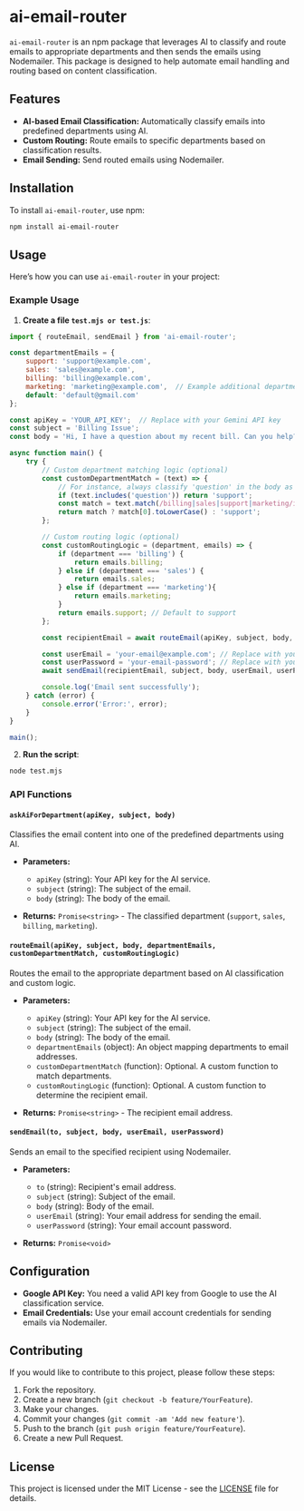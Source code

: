 # ai-email-router

`ai-email-router` is an npm package that leverages AI to classify and route emails to appropriate departments and then sends the emails using Nodemailer. This package is designed to help automate email handling and routing based on content classification.

## Features

- **AI-based Email Classification:** Automatically classify emails into predefined departments using AI.
- **Custom Routing:** Route emails to specific departments based on classification results.
- **Email Sending:** Send routed emails using Nodemailer.

## Installation

To install `ai-email-router`, use npm:

```bash
npm install ai-email-router
```

## Usage

Here’s how you can use `ai-email-router` in your project:

### Example Usage

1. **Create a file `test.mjs or test.js`**:

```javascript
import { routeEmail, sendEmail } from 'ai-email-router';

const departmentEmails = {
    support: 'support@example.com',
    sales: 'sales@example.com',
    billing: 'billing@example.com',
    marketing: 'marketing@example.com',  // Example additional department
    default: 'default@gmail.com'
};

const apiKey = 'YOUR_API_KEY';  // Replace with your Gemini API key
const subject = 'Billing Issue';
const body = 'Hi, I have a question about my recent bill. Can you help?';

async function main() {
    try {
        // Custom department matching logic (optional)
        const customDepartmentMatch = (text) => {
            // For instance, always classify 'question' in the body as support
            if (text.includes('question')) return 'support';
            const match = text.match(/billing|sales|support|marketing/i);
            return match ? match[0].toLowerCase() : 'support';
        };

        // Custom routing logic (optional)
        const customRoutingLogic = (department, emails) => {
            if (department === 'billing') {
                return emails.billing;
            } else if (department === 'sales') {
                return emails.sales;
            } else if (department === 'marketing'){
                return emails.marketing;
            }
            return emails.support; // Default to support
        };

        const recipientEmail = await routeEmail(apiKey, subject, body, departmentEmails, customDepartmentMatch, customRoutingLogic);

        const userEmail = 'your-email@example.com'; // Replace with your email
        const userPassword = 'your-email-password'; // Replace with your email password
        await sendEmail(recipientEmail, subject, body, userEmail, userPassword);

        console.log('Email sent successfully');
    } catch (error) {
        console.error('Error:', error);
    }
}

main();
```

2. **Run the script**:

```bash
node test.mjs
```

### API Functions

#### `askAiForDepartment(apiKey, subject, body)`

Classifies the email content into one of the predefined departments using AI.

- **Parameters:**
  - `apiKey` (string): Your API key for the AI service.
  - `subject` (string): The subject of the email.
  - `body` (string): The body of the email.

- **Returns:** `Promise<string>` - The classified department (`support`, `sales`, `billing`, `marketing`).

#### `routeEmail(apiKey, subject, body, departmentEmails, customDepartmentMatch, customRoutingLogic)`

Routes the email to the appropriate department based on AI classification and custom logic.

- **Parameters:**
  - `apiKey` (string): Your API key for the AI service.
  - `subject` (string): The subject of the email.
  - `body` (string): The body of the email.
  - `departmentEmails` (object): An object mapping departments to email addresses.
  - `customDepartmentMatch` (function): Optional. A custom function to match departments.
  - `customRoutingLogic` (function): Optional. A custom function to determine the recipient email.

- **Returns:** `Promise<string>` - The recipient email address.

#### `sendEmail(to, subject, body, userEmail, userPassword)`

Sends an email to the specified recipient using Nodemailer.

- **Parameters:**
  - `to` (string): Recipient's email address.
  - `subject` (string): Subject of the email.
  - `body` (string): Body of the email.
  - `userEmail` (string): Your email address for sending the email.
  - `userPassword` (string): Your email account password.

- **Returns:** `Promise<void>`

## Configuration

- **Google API Key:** You need a valid API key from Google to use the AI classification service.
- **Email Credentials:** Use your email account credentials for sending emails via Nodemailer.

## Contributing

If you would like to contribute to this project, please follow these steps:

1. Fork the repository.
2. Create a new branch (`git checkout -b feature/YourFeature`).
3. Make your changes.
4. Commit your changes (`git commit -am 'Add new feature'`).
5. Push to the branch (`git push origin feature/YourFeature`).
6. Create a new Pull Request.

## License

This project is licensed under the MIT License - see the [LICENSE](LICENSE) file for details.
